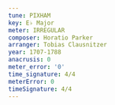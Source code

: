 ```yaml
---
tune: PIXHAM
key: E♭ Major
meter: IRREGULAR
composer: Horatio Parker
arranger: Tobias Clausnitzer
year: 1707-1788
anacrusis: 0
meter_error: '0'
time_signature: 4/4
meterError: 0
timeSignature: 4/4
---
```

